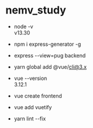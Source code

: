# nemv_study

* node -v   
  v13.30

* npm i express-generator -g
* express --view=pug backend
* yarn global add @vue/cli@3.x
* vue --version   
  3.12.1
* vue create frontend
* vue add vuetify
* yarn lint --fix
